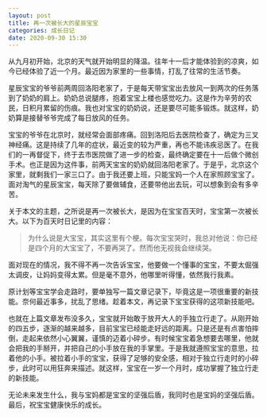 ```yaml
---
layout: post
title: 再一次被长大的星辰宝宝
categories: 成长日记
date: 2020-09-30 15:30
---
```


从九月初开始，北京的天气就开始明显的降温。往年十一后才能体验到的凉爽，如今已经体验了近一个月。最近因为家里的一些事情，打乱了往常的生活节奏。

<!--more-->

星辰宝宝的爷爷前两周回洛阳老家了，于是每天带宝宝出去放风一到两次的任务落到了奶奶的肩上。奶奶总说腿疼，抱着宝宝上楼也感觉吃力。这是作为辛劳的农民，日积月累留的伤痕。我也对宝宝的奶奶说，还是要尽可能多锻炼。就这样，奶奶算是接替爷爷完成了每日放风的任务。

宝宝的爷爷在北京时，就经常会面部疼痛。回到洛阳后去医院检查了，确定为三叉神经痛。这是持续了几年的症状，最近变的较为严重，再也不能讳疾忌医了。在我们的一再督促下，终于去市医院做了进一步的检查，最终确定要在十一后做个微创手术。也正是因为这件事，前两天宝宝的奶奶就回洛阳老家了。于是乎，北京这个家里，就剩我们一家三口了。由于我还要上班，只能宝妈一个人在家照顾宝宝了。面对淘气的星辰宝宝，每天除了要做辅食，还要带他出去玩，可以想象到会有多辛苦。

关于本文的主题，之所说是再一次被长大，是因为在宝宝百天时，宝宝第一次被长大。以下为百天时日记里的内容：

> 为什么说是大宝宝，其实这里有个梗。每次宝宝哭时，我总对他说：你已经是四个月的大宝宝了，不要再哭了。然而他无视我会继续哭。

面对现在的情况，我不得不再一次告诉宝宝，他要做一个懂事的宝宝，不要太倔强太调皮，让妈妈变得太累。但是毫不意外，他哪里听得懂，依然我行我素。

原计划等宝宝学会走路时，要单独写一篇文章记录下，毕竟这是一项很重要的新技能。奈何最近事多，扰乱了思绪。趁着本文，再记录下宝宝获得的这项新技能吧。

也就在上篇文章发布没多久，宝宝就开始敢于放开大人的手独立行走了。从刚开始的四五步，逐渐的越来越多，目前宝宝已经能走好远的距离。只是还是有点害怕摔倒，走起来依然小心翼翼，谨慎的迈着小碎步。有时候宝宝着急想要去哪里，他就会把我的手掰开，并把自己的小手放在我的手掌里。于是我就遵照宝宝的意思，拉着他的小手。被拉着小手的宝宝，获得了足够的安全感，相对于独立行走时的小碎步，此时可以用狂奔来描述。就这样，宝宝在一岁一个月时，成功掌握了独立行走的新技能。

无论未来发生什么，我与宝妈都是宝宝的坚强后盾，我同时也是宝妈的坚强后盾。最后，祝宝宝健康快乐的成长。
